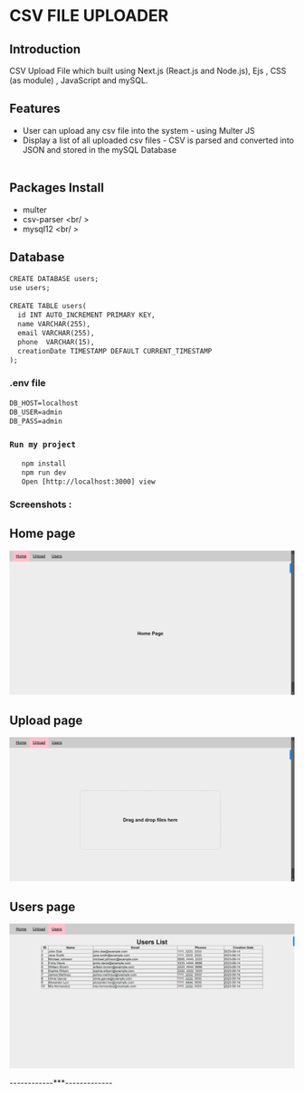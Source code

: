 # CSV FILE UPLOADER

## Introduction

CSV Upload File which built using Next.js (React.js and Node.js), Ejs , CSS (as module) , JavaScript and mySQL.

## Features

- User can upload any csv file into the system - using Multer JS
- Display a list of all uploaded csv files - CSV is parsed and converted into JSON and stored in the mySQL Database
  <br/>
  <br/>

## Packages Install

- multer <br/>
- csv-parser <br/ >
- mysql12 <br/ >
  <br/>

## Database

```
CREATE DATABASE users;
use users;

CREATE TABLE users(
  id INT AUTO_INCREMENT PRIMARY KEY,
  name VARCHAR(255),
  email VARCHAR(255),
  phone  VARCHAR(15),
  creationDate TIMESTAMP DEFAULT CURRENT_TIMESTAMP
);

```

### .env file

```
DB_HOST=localhost
DB_USER=admin
DB_PASS=admin
```

### `Run my project`

```
   npm install
   npm run dev
   Open [http://localhost:3000] view
```

### Screenshots :

## Home page

![home](.//assets//ss//home-page.png)

## Upload page

![drop](./assets/ss/drop-page.png)

## Users page

![users](./assets/ss/users-page.png)

------------\*\*\*-------------
